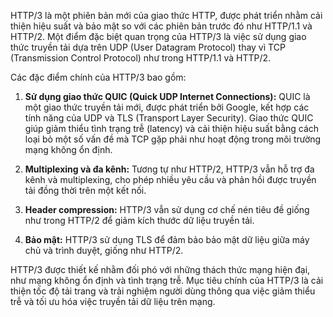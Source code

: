 HTTP/3 là một phiên bản mới của giao thức HTTP, được phát triển nhằm cải thiện hiệu suất và bảo mật so với các phiên bản trước đó như HTTP/1.1 và HTTP/2. Một điểm đặc biệt quan trọng của HTTP/3 là việc sử dụng giao thức truyền tải dựa trên UDP (User Datagram Protocol) thay vì TCP (Transmission Control Protocol) như trong HTTP/1.1 và HTTP/2.

Các đặc điểm chính của HTTP/3 bao gồm:

1. **Sử dụng giao thức QUIC (Quick UDP Internet Connections):** QUIC là một giao thức truyền tải mới, được phát triển bởi Google, kết hợp các tính năng của UDP và TLS (Transport Layer Security). Giao thức QUIC giúp giảm thiểu tình trạng trễ (latency) và cải thiện hiệu suất bằng cách loại bỏ một số vấn đề mà TCP gặp phải như hoạt động trong môi trường mạng không ổn định.

2. **Multiplexing và đa kênh:** Tương tự như HTTP/2, HTTP/3 vẫn hỗ trợ đa kênh và multiplexing, cho phép nhiều yêu cầu và phản hồi được truyền tải đồng thời trên một kết nối.

3. **Header compression:** HTTP/3 vẫn sử dụng cơ chế nén tiêu đề giống như trong HTTP/2 để giảm kích thước dữ liệu truyền tải.

4. **Bảo mật:** HTTP/3 sử dụng TLS để đảm bảo bảo mật dữ liệu giữa máy chủ và trình duyệt, giống như HTTP/2.

HTTP/3 được thiết kế nhằm đối phó với những thách thức mạng hiện đại, như mạng không ổn định và tình trạng trễ. Mục tiêu chính của HTTP/3 là cải thiện tốc độ tải trang và trải nghiệm người dùng thông qua việc giảm thiểu trễ và tối ưu hóa việc truyền tải dữ liệu trên mạng.